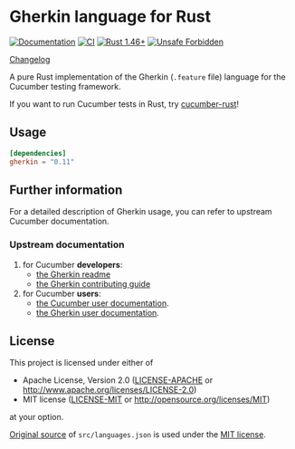 Gherkin language for Rust
=========================

[![Documentation](https://docs.rs/gherkin/badge.svg)](https://docs.rs/gherkin)
[![CI](https://github.com/cucumber-rs/gherkin/workflows/CI/badge.svg?branch=main "CI")](https://github.com/cucumber-rs/gherkin/actions?query=workflow%3ACI+branch%3Amain)
[![Rust 1.46+](https://img.shields.io/badge/rustc-1.46+-lightgray.svg "Rust 1.46+")](https://blog.rust-lang.org/2020/08/27/Rust-1.46.0.html)
[![Unsafe Forbidden](https://img.shields.io/badge/unsafe-forbidden-success.svg)](https://github.com/rust-secure-code/safety-dance)

[Changelog](https://github.com/cucumber-rs/gherkin/blob/main/CHANGELOG.md)

A pure Rust implementation of the Gherkin (`.feature` file) language for the Cucumber testing framework.

If you want to run Cucumber tests in Rust, try [cucumber-rust](https://github.com/bbqsrc/cucumber-rust)!

## Usage

```toml
[dependencies]
gherkin = "0.11"
```

## Further information

For a detailed description of Gherkin usage, you can refer to upstream Cucumber documentation.

### Upstream documentation

1. for Cucumber **developers**:
   * [the Gherkin readme](https://github.com/cucumber/cucumber/blob/master/gherkin/README.md)
   * [the Gherkin contributing guide](https://github.com/cucumber/cucumber/blob/master/gherkin/CONTRIBUTING.md)
1. for Cucumber **users**:
   * [the Cucumber user documentation](https://cucumber.io/docs/cucumber/).
   * [the Gherkin user documentation](https://cucumber.io/docs/gherkin/).

## License

This project is licensed under either of

* Apache License, Version 2.0 ([LICENSE-APACHE](LICENSE-APACHE) or <http://www.apache.org/licenses/LICENSE-2.0>)
* MIT license ([LICENSE-MIT](LICENSE-MIT) or <http://opensource.org/licenses/MIT>)

at your option.

[Original source](https://github.com/cucumber/cucumber/blob/master/gherkin/gherkin-languages.json) of `src/languages.json` is used under the [MIT license](https://github.com/cucumber/cucumber/blob/master/gherkin/LICENSE).
